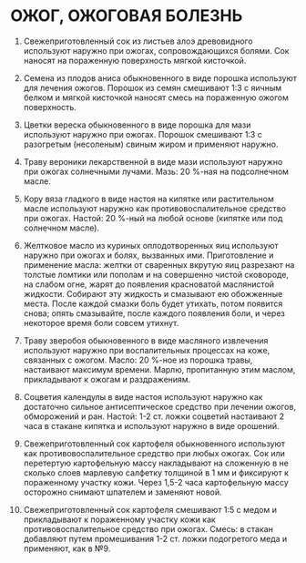 # ОЖОГ, ОЖОГОВАЯ БОЛЕЗНЬ

1. Свежеприготовленный сок из листьев алоэ древовидного используют
наружно при ожогах, сопровождающихся болями. Сок наносят на пораженную
поверхность мягкой кисточкой.  
  
2. Семена из плодов аниса обыкновенного в виде порошка используют для
лечения ожогов. Порошок из семян смешивают 1:3 с яичным белком и мягкой
кисточкой наносят смесь на пораженную ожогом поверхность.  
  
3. Цветки вереска обыкновенного в виде порошка для мази используют
наружно при ожогах. Порошок смешивают 1:3 с разогретым (несоленым)
свиным жиром и применяют наружно.  
  
4. Траву вероники лекарственной в виде мази используют наружно при
ожогах солнечными лучами. Мазь: 20 %-ная на подсолнечном масле.  
  
5. Кору вяза гладкого в виде настоя на кипятке или растительном масле
используют наружно как противовоспалительное средство при ожогах.
Настой: 20 %-ный на любой основе (кипятке или под солнечном масле).  
  
6. Желтковое масло из куриных оплодотворенных яиц используют наружно при
ожогах и болях, вызванных ими. Приготовление и применение масла: желтки
от сваренных вкрутую яиц разрезают на толстые ломтики или пополам и на
совершенно чистой сковороде, на слабом огне, жарят до появления
красноватой маслянистой жидкости. Собирают эту жидкость и смазывают ею
обожженные места. После каждой смазки боль будет утихать, потом появится
снова; опять смазывайте, после каждого появления боли, и через некоторое
время боли совсем утихнут.  
  
7. Траву зверобоя обыкновенного в виде масляного извлечения используют
наружно при воспалительных процессах на коже, связанных с ожогом. Масло:
20 %-ное из порошка травы, настаивают максимум времени. Марлю,
пропитанную этим маслом, прикладывают к ожогам и раздражениям.  
  
8. Соцветия календулы в виде настоя используют наружно как достаточно
сильное антисептическое средство при лечении ожогов, обморожений и ран.
Настой: 1-2 ст. ложки соцветий настаивают 2 часа в стакане кипятка и
используют наружно в виде орошений.  
  
9. Свежеприготовленный сок картофеля обыкновенного используют как
противовоспалительное средство при любых ожогах. Сок или перетертую
картофельную массу накладывают на сложенную в не сколько слоев марлевую
салфетку толщиной в 1 мм и фиксируют к пораженному участку кожи. Через
1,5-2 часа картофельную массу осторожно снимают шпателем и заменяют
новой.  
  
10. Свежеприготовленный сок картофеля смешивают 1:5 с медом и
прикладывают к пораженному участку кожи как противовоспалительное
средство при ожогах. Смесь: в стакан добавляют путем промешивания 1-2
ст. ложки подогретого меда и применяют, как в №9.
